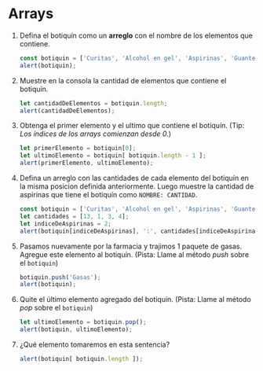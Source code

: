 # Arrays

1. Defina el botiquín como un **arreglo** con el nombre de los elementos que contiene.

   ```javascript
   const botiquin = ['Curitas', 'Alcohol en gel', 'Aspirinas', 'Guantes de latex'];
   alert(botiquin);
   ```

2. Muestre en la consola la cantidad de elementos que contiene el botiquín.

   ```javascript
   let cantidadDeElementos = botiquin.length;
   alert(cantidadDeElementos);
   ```

3. Obtenga el primer elemento y el ultimo que contiene el botiquín. \(Tip: _Los índices de los arrays comienzan desde 0._\)

   ```javascript
   let primerElemento = botiquin[0];
   let ultimoElemento = botiquin[ botiquin.length - 1 ];
   alert(primerElemento, ultimoElemento);
   ```

4. Defina un arreglo con las cantidades de cada elemento del botiquín en la misma posicion definida anteriormente. Luego muestre la cantidad de aspirinas que tiene el botiquín como `NOMBRE: CANTIDAD`.

   ```javascript
   const botiquin = ['Curitas', 'Alcohol en gel', 'Aspirinas', 'Guantes de latex'];
   let cantidades = [13, 1, 3, 4];
   let indiceDeAspirinas = 2;
   alert(botiquin[indiceDeAspirinas], ':', cantidades[indiceDeAspirinas]);
   ```

5. Pasamos nuevamente por la farmacia y trajimos 1 paquete de gasas. Agregue este elemento al botiquín. \(Pista: Llame al método _push_ sobre el `botiquin`\)

   ```javascript
   botiquin.push('Gasas');
   alert(botiquin);
   ```

6. Quite el último elemento agregado del botiquín. \(Pista: Llame al método _pop_ sobre el `botiquin`\)

   ```javascript
   let ultimoElemento = botiquin.pop();
   alert(botiquin, ultimoElemento);
   ```

7. ¿Qué elemento tomaremos en esta sentencia?

   ```javascript
   alert(botiquin[ botiquin.length ]);
   ```

